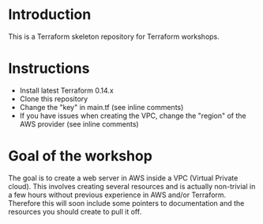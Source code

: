 # Introduction

This is a Terraform skeleton repository for Terraform workshops.

# Instructions

* Install latest Terraform 0.14.x
* Clone this repository
* Change the "key" in main.tf (see inline comments)
* If you have issues when creating the VPC, change the "region" of the AWS provider (see inline comments)

# Goal of the workshop

The goal is to create a web server in AWS inside a VPC (Virtual Private cloud).
This involves creating several resources and is actually non-trivial in a few
hours without previous experience in AWS and/or Terraform. Therefore this will
soon include some pointers to documentation and the resources you should
create to pull it off.
